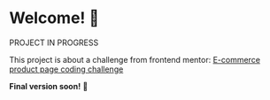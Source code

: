 # Welcome! 👋

PROJECT IN PROGRESS 

This project is about a challenge from frontend mentor: [E-commerce product page coding challenge](https://www.frontendmentor.io/challenges/ecommerce-product-page-UPsZ9MJp6)

**Final version soon!** 🚀
